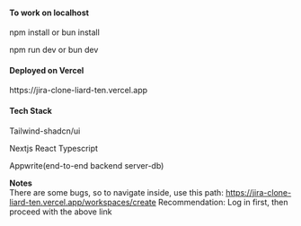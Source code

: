 #### To work on localhost 
<p>npm install or bun install</p>
<p>npm run dev or bun dev</p>


#### Deployed on Vercel 
<p>https://jira-clone-liard-ten.vercel.app</p>

#### Tech Stack 
<p>Tailwind-shadcn/ui</p>
<p>Nextjs React Typescript</p>
<p>Appwrite(end-to-end backend server-db)</p>

**Notes**<br>
There are some bugs, so to navigate inside, use this path: https://jira-clone-liard-ten.vercel.app/workspaces/create
Recommendation: Log in first, then proceed with the above link

